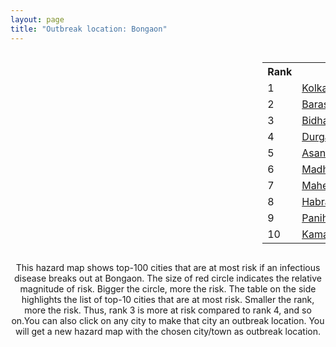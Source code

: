 ```yaml
---
layout: page
title: "Outbreak location: Bongaon"
---
```

<div style="width: 100%; overflow: auto;">
<div style="width: 75%; float: left;">
<div id="mapid">
<script src="https://buda-magenta.github.io/hazard_map/load_map.js"></script>

<script>
var marker_outbreak = L.marker([23.056882, 88.781851],{"autoPan": true}).addTo(map); marker_outbreak.bindTooltip("Bongaon").openTooltip();

var circle_1 = L.circle([22.541418, 88.357691], {"pane": "markerPane", "color": "red", "fill": true, "fillOpacity": 0.2, "fillRule": "evenodd", "lineCap": "round", "lineJoin": "round", "opacity": 1.0, "radius": 214277, "stroke": true, "weight": 3}).addTo(map);
circle_1.bindTooltip("Kolkata<br>rank: 1<br>hazard index: 0.214277")
circle_1.bindPopup('<a href="https://buda-magenta.github.io/hazard_map/Kolkata">Kolkata</a>')

var circle_2 = L.circle([22.717624, 88.488953], {"pane": "markerPane", "color": "red", "fill": true, "fillOpacity": 0.2, "fillRule": "evenodd", "lineCap": "round", "lineJoin": "round", "opacity": 1.0, "radius": 13536, "stroke": true, "weight": 3}).addTo(map);
circle_2.bindTooltip("Barasat<br>rank: 2<br>hazard index: 0.013537")
circle_2.bindPopup('<a href="https://buda-magenta.github.io/hazard_map/Barasat">Barasat</a>')

var circle_3 = L.circle([22.591260, 88.390964], {"pane": "markerPane", "color": "red", "fill": true, "fillOpacity": 0.2, "fillRule": "evenodd", "lineCap": "round", "lineJoin": "round", "opacity": 1.0, "radius": 10426, "stroke": true, "weight": 3}).addTo(map);
circle_3.bindTooltip("Bidhan Nagar<br>rank: 3<br>hazard index: 0.010427")
circle_3.bindPopup('<a href="https://buda-magenta.github.io/hazard_map/Bidhan_Nagar">Bidhan Nagar</a>')

var circle_4 = L.circle([23.535048, 87.338043], {"pane": "markerPane", "color": "red", "fill": true, "fillOpacity": 0.2, "fillRule": "evenodd", "lineCap": "round", "lineJoin": "round", "opacity": 1.0, "radius": 10019, "stroke": true, "weight": 3}).addTo(map);
circle_4.bindTooltip("Durgapur<br>rank: 4<br>hazard index: 0.010020")
circle_4.bindPopup('<a href="https://buda-magenta.github.io/hazard_map/Durgapur">Durgapur</a>')

var circle_5 = L.circle([23.687130, 86.974659], {"pane": "markerPane", "color": "red", "fill": true, "fillOpacity": 0.2, "fillRule": "evenodd", "lineCap": "round", "lineJoin": "round", "opacity": 1.0, "radius": 9976, "stroke": true, "weight": 3}).addTo(map);
circle_5.bindTooltip("Asansol<br>rank: 5<br>hazard index: 0.009976")
circle_5.bindPopup('<a href="https://buda-magenta.github.io/hazard_map/Asansol">Asansol</a>')

var circle_6 = L.circle([22.694792, 88.453018], {"pane": "markerPane", "color": "red", "fill": true, "fillOpacity": 0.2, "fillRule": "evenodd", "lineCap": "round", "lineJoin": "round", "opacity": 1.0, "radius": 9502, "stroke": true, "weight": 3}).addTo(map);
circle_6.bindTooltip("Madhyamgram<br>rank: 6<br>hazard index: 0.009502")
circle_6.bindPopup('<a href="https://buda-magenta.github.io/hazard_map/Madhyamgram">Madhyamgram</a>')

var circle_7 = L.circle([22.508621, 88.253218], {"pane": "markerPane", "color": "red", "fill": true, "fillOpacity": 0.2, "fillRule": "evenodd", "lineCap": "round", "lineJoin": "round", "opacity": 1.0, "radius": 7942, "stroke": true, "weight": 3}).addTo(map);
circle_7.bindTooltip("Maheshtala<br>rank: 7<br>hazard index: 0.007943")
circle_7.bindPopup('<a href="https://buda-magenta.github.io/hazard_map/Maheshtala">Maheshtala</a>')

var circle_8 = L.circle([22.840800, 88.653500], {"pane": "markerPane", "color": "red", "fill": true, "fillOpacity": 0.2, "fillRule": "evenodd", "lineCap": "round", "lineJoin": "round", "opacity": 1.0, "radius": 7148, "stroke": true, "weight": 3}).addTo(map);
circle_8.bindTooltip("Habra<br>rank: 8<br>hazard index: 0.007148")
circle_8.bindPopup('<a href="https://buda-magenta.github.io/hazard_map/Habra">Habra</a>')

var circle_9 = L.circle([22.695034, 88.377060], {"pane": "markerPane", "color": "red", "fill": true, "fillOpacity": 0.2, "fillRule": "evenodd", "lineCap": "round", "lineJoin": "round", "opacity": 1.0, "radius": 6778, "stroke": true, "weight": 3}).addTo(map);
circle_9.bindTooltip("Panihati<br>rank: 9<br>hazard index: 0.006778")
circle_9.bindPopup('<a href="https://buda-magenta.github.io/hazard_map/Panihati">Panihati</a>')

var circle_10 = L.circle([22.670728, 88.376342], {"pane": "markerPane", "color": "red", "fill": true, "fillOpacity": 0.2, "fillRule": "evenodd", "lineCap": "round", "lineJoin": "round", "opacity": 1.0, "radius": 5948, "stroke": true, "weight": 3}).addTo(map);
circle_10.bindTooltip("Kamarhati<br>rank: 10<br>hazard index: 0.005948")
circle_10.bindPopup('<a href="https://buda-magenta.github.io/hazard_map/Kamarhati">Kamarhati</a>')

var circle_11 = L.circle([23.250000, 87.750000], {"pane": "markerPane", "color": "red", "fill": true, "fillOpacity": 0.2, "fillRule": "evenodd", "lineCap": "round", "lineJoin": "round", "opacity": 1.0, "radius": 5560, "stroke": true, "weight": 3}).addTo(map);
circle_11.bindTooltip("Barddhaman<br>rank: 11<br>hazard index: 0.005561")
circle_11.bindPopup('<a href="https://buda-magenta.github.io/hazard_map/Barddhaman">Barddhaman</a>')

var circle_12 = L.circle([22.646958, 88.343612], {"pane": "markerPane", "color": "red", "fill": true, "fillOpacity": 0.2, "fillRule": "evenodd", "lineCap": "round", "lineJoin": "round", "opacity": 1.0, "radius": 5160, "stroke": true, "weight": 3}).addTo(map);
circle_12.bindTooltip("Bally<br>rank: 12<br>hazard index: 0.005160")
circle_12.bindPopup('<a href="https://buda-magenta.github.io/hazard_map/Bally">Bally</a>')

var circle_13 = L.circle([22.707369, 88.374437], {"pane": "markerPane", "color": "red", "fill": true, "fillOpacity": 0.2, "fillRule": "evenodd", "lineCap": "round", "lineJoin": "round", "opacity": 1.0, "radius": 4391, "stroke": true, "weight": 3}).addTo(map);
circle_13.bindTooltip("Baranagar<br>rank: 13<br>hazard index: 0.004391")
circle_13.bindPopup('<a href="https://buda-magenta.github.io/hazard_map/Baranagar">Baranagar</a>')

var circle_14 = L.circle([22.472223, 88.093845], {"pane": "markerPane", "color": "red", "fill": true, "fillOpacity": 0.2, "fillRule": "evenodd", "lineCap": "round", "lineJoin": "round", "opacity": 1.0, "radius": 3926, "stroke": true, "weight": 3}).addTo(map);
circle_14.bindTooltip("Uluberia<br>rank: 14<br>hazard index: 0.003927")
circle_14.bindPopup('<a href="https://buda-magenta.github.io/hazard_map/Uluberia">Uluberia</a>')

var circle_15 = L.circle([22.890183, 88.426939], {"pane": "markerPane", "color": "red", "fill": true, "fillOpacity": 0.2, "fillRule": "evenodd", "lineCap": "round", "lineJoin": "round", "opacity": 1.0, "radius": 3919, "stroke": true, "weight": 3}).addTo(map);
circle_15.bindTooltip("Naihati<br>rank: 15<br>hazard index: 0.003919")
circle_15.bindPopup('<a href="https://buda-magenta.github.io/hazard_map/Naihati">Naihati</a>')

var circle_16 = L.circle([22.028124, 88.063265], {"pane": "markerPane", "color": "red", "fill": true, "fillOpacity": 0.2, "fillRule": "evenodd", "lineCap": "round", "lineJoin": "round", "opacity": 1.0, "radius": 3548, "stroke": true, "weight": 3}).addTo(map);
circle_16.bindTooltip("Haldia<br>rank: 16<br>hazard index: 0.003548")
circle_16.bindPopup('<a href="https://buda-magenta.github.io/hazard_map/Haldia">Haldia</a>')

var circle_17 = L.circle([24.379576, 88.585573], {"pane": "markerPane", "color": "red", "fill": true, "fillOpacity": 0.2, "fillRule": "evenodd", "lineCap": "round", "lineJoin": "round", "opacity": 1.0, "radius": 3452, "stroke": true, "weight": 3}).addTo(map);
circle_17.bindTooltip("Baharampur<br>rank: 17<br>hazard index: 0.003453")
circle_17.bindPopup('<a href="https://buda-magenta.github.io/hazard_map/Baharampur">Baharampur</a>')

var circle_18 = L.circle([22.754995, 88.341667], {"pane": "markerPane", "color": "red", "fill": true, "fillOpacity": 0.2, "fillRule": "evenodd", "lineCap": "round", "lineJoin": "round", "opacity": 1.0, "radius": 3240, "stroke": true, "weight": 3}).addTo(map);
circle_18.bindTooltip("Serampore<br>rank: 18<br>hazard index: 0.003240")
circle_18.bindPopup('<a href="https://buda-magenta.github.io/hazard_map/Serampore">Serampore</a>')

var circle_19 = L.circle([22.901200, 88.389900], {"pane": "markerPane", "color": "red", "fill": true, "fillOpacity": 0.2, "fillRule": "evenodd", "lineCap": "round", "lineJoin": "round", "opacity": 1.0, "radius": 3131, "stroke": true, "weight": 3}).addTo(map);
circle_19.bindTooltip("Hugli-Chinsurah<br>rank: 19<br>hazard index: 0.003132")
circle_19.bindPopup('<a href="https://buda-magenta.github.io/hazard_map/Hugli-Chinsurah">Hugli-Chinsurah</a>')

var circle_20 = L.circle([26.716413, 88.430992], {"pane": "markerPane", "color": "red", "fill": true, "fillOpacity": 0.2, "fillRule": "evenodd", "lineCap": "round", "lineJoin": "round", "opacity": 1.0, "radius": 3107, "stroke": true, "weight": 3}).addTo(map);
circle_20.bindTooltip("Siliguri<br>rank: 20<br>hazard index: 0.003107")
circle_20.bindPopup('<a href="https://buda-magenta.github.io/hazard_map/Siliguri">Siliguri</a>')

var circle_21 = L.circle([28.651718, 77.221939], {"pane": "markerPane", "color": "red", "fill": true, "fillOpacity": 0.2, "fillRule": "evenodd", "lineCap": "round", "lineJoin": "round", "opacity": 1.0, "radius": 3092, "stroke": true, "weight": 3}).addTo(map);
circle_21.bindTooltip("Delhi<br>rank: 21<br>hazard index: 0.003092")
circle_21.bindPopup('<a href="https://buda-magenta.github.io/hazard_map/Delhi">Delhi</a>')

var circle_22 = L.circle([22.667046, 88.341146], {"pane": "markerPane", "color": "red", "fill": true, "fillOpacity": 0.2, "fillRule": "evenodd", "lineCap": "round", "lineJoin": "round", "opacity": 1.0, "radius": 2869, "stroke": true, "weight": 3}).addTo(map);
circle_22.bindTooltip("Uttarpara<br>rank: 22<br>hazard index: 0.002870")
circle_22.bindPopup('<a href="https://buda-magenta.github.io/hazard_map/Uttarpara">Uttarpara</a>')

var circle_23 = L.circle([23.405848, 88.495894], {"pane": "markerPane", "color": "red", "fill": true, "fillOpacity": 0.2, "fillRule": "evenodd", "lineCap": "round", "lineJoin": "round", "opacity": 1.0, "radius": 2689, "stroke": true, "weight": 3}).addTo(map);
circle_23.bindTooltip("Krishnanagar<br>rank: 23<br>hazard index: 0.002690")
circle_23.bindPopup('<a href="https://buda-magenta.github.io/hazard_map/Krishnanagar">Krishnanagar</a>')

var circle_24 = L.circle([23.259346, 88.437212], {"pane": "markerPane", "color": "red", "fill": true, "fillOpacity": 0.2, "fillRule": "evenodd", "lineCap": "round", "lineJoin": "round", "opacity": 1.0, "radius": 2682, "stroke": true, "weight": 3}).addTo(map);
circle_24.bindTooltip("Santipur<br>rank: 24<br>hazard index: 0.002682")
circle_24.bindPopup('<a href="https://buda-magenta.github.io/hazard_map/Santipur">Santipur</a>')

var circle_25 = L.circle([23.131954, 87.207397], {"pane": "markerPane", "color": "red", "fill": true, "fillOpacity": 0.2, "fillRule": "evenodd", "lineCap": "round", "lineJoin": "round", "opacity": 1.0, "radius": 2439, "stroke": true, "weight": 3}).addTo(map);
circle_25.bindTooltip("Bankura<br>rank: 25<br>hazard index: 0.002440")
circle_25.bindPopup('<a href="https://buda-magenta.github.io/hazard_map/Bankura">Bankura</a>')

var circle_26 = L.circle([22.870214, 88.419608], {"pane": "markerPane", "color": "red", "fill": true, "fillOpacity": 0.2, "fillRule": "evenodd", "lineCap": "round", "lineJoin": "round", "opacity": 1.0, "radius": 2382, "stroke": true, "weight": 3}).addTo(map);
circle_26.bindTooltip("Barrackpur<br>rank: 26<br>hazard index: 0.002383")
circle_26.bindPopup('<a href="https://buda-magenta.github.io/hazard_map/Barrackpur">Barrackpur</a>')

var circle_27 = L.circle([19.075990, 72.877393], {"pane": "markerPane", "color": "red", "fill": true, "fillOpacity": 0.2, "fillRule": "evenodd", "lineCap": "round", "lineJoin": "round", "opacity": 1.0, "radius": 2344, "stroke": true, "weight": 3}).addTo(map);
circle_27.bindTooltip("Mumbai<br>rank: 27<br>hazard index: 0.002344")
circle_27.bindPopup('<a href="https://buda-magenta.github.io/hazard_map/Mumbai">Mumbai</a>')

var circle_28 = L.circle([22.661196, 88.866022], {"pane": "markerPane", "color": "red", "fill": true, "fillOpacity": 0.2, "fillRule": "evenodd", "lineCap": "round", "lineJoin": "round", "opacity": 1.0, "radius": 2246, "stroke": true, "weight": 3}).addTo(map);
circle_28.bindTooltip("Basirhat<br>rank: 28<br>hazard index: 0.002247")
circle_28.bindPopup('<a href="https://buda-magenta.github.io/hazard_map/Basirhat">Basirhat</a>')

var circle_29 = L.circle([22.920982, 88.437022], {"pane": "markerPane", "color": "red", "fill": true, "fillOpacity": 0.2, "fillRule": "evenodd", "lineCap": "round", "lineJoin": "round", "opacity": 1.0, "radius": 2242, "stroke": true, "weight": 3}).addTo(map);
circle_29.bindTooltip("Halisahar<br>rank: 29<br>hazard index: 0.002243")
circle_29.bindPopup('<a href="https://buda-magenta.github.io/hazard_map/Halisahar">Halisahar</a>')

var circle_30 = L.circle([23.388901, 88.372439], {"pane": "markerPane", "color": "red", "fill": true, "fillOpacity": 0.2, "fillRule": "evenodd", "lineCap": "round", "lineJoin": "round", "opacity": 1.0, "radius": 2218, "stroke": true, "weight": 3}).addTo(map);
circle_30.bindTooltip("Nabadwip<br>rank: 30<br>hazard index: 0.002219")
circle_30.bindPopup('<a href="https://buda-magenta.github.io/hazard_map/Nabadwip">Nabadwip</a>')

var circle_31 = L.circle([22.726141, 88.343487], {"pane": "markerPane", "color": "red", "fill": true, "fillOpacity": 0.2, "fillRule": "evenodd", "lineCap": "round", "lineJoin": "round", "opacity": 1.0, "radius": 2201, "stroke": true, "weight": 3}).addTo(map);
circle_31.bindTooltip("Rishra<br>rank: 31<br>hazard index: 0.002202")
circle_31.bindPopup('<a href="https://buda-magenta.github.io/hazard_map/Rishra">Rishra</a>')

var circle_32 = L.circle([22.949011, 88.435910], {"pane": "markerPane", "color": "red", "fill": true, "fillOpacity": 0.2, "fillRule": "evenodd", "lineCap": "round", "lineJoin": "round", "opacity": 1.0, "radius": 2159, "stroke": true, "weight": 3}).addTo(map);
circle_32.bindTooltip("Kanchrapara<br>rank: 32<br>hazard index: 0.002159")
circle_32.bindPopup('<a href="https://buda-magenta.github.io/hazard_map/Kanchrapara">Kanchrapara</a>')

var circle_33 = L.circle([23.332200, 86.361600], {"pane": "markerPane", "color": "red", "fill": true, "fillOpacity": 0.2, "fillRule": "evenodd", "lineCap": "round", "lineJoin": "round", "opacity": 1.0, "radius": 2146, "stroke": true, "weight": 3}).addTo(map);
circle_33.bindTooltip("Purulia<br>rank: 33<br>hazard index: 0.002146")
circle_33.bindPopup('<a href="https://buda-magenta.github.io/hazard_map/Purulia">Purulia</a>')

var circle_34 = L.circle([22.794910, 88.331772], {"pane": "markerPane", "color": "red", "fill": true, "fillOpacity": 0.2, "fillRule": "evenodd", "lineCap": "round", "lineJoin": "round", "opacity": 1.0, "radius": 2139, "stroke": true, "weight": 3}).addTo(map);
circle_34.bindTooltip("Baidyabati<br>rank: 34<br>hazard index: 0.002140")
circle_34.bindPopup('<a href="https://buda-magenta.github.io/hazard_map/Baidyabati">Baidyabati</a>')

var circle_35 = L.circle([22.741920, 88.379201], {"pane": "markerPane", "color": "red", "fill": true, "fillOpacity": 0.2, "fillRule": "evenodd", "lineCap": "round", "lineJoin": "round", "opacity": 1.0, "radius": 2092, "stroke": true, "weight": 3}).addTo(map);
circle_35.bindTooltip("Titagarh<br>rank: 35<br>hazard index: 0.002093")
circle_35.bindPopup('<a href="https://buda-magenta.github.io/hazard_map/Titagarh">Titagarh</a>')

var circle_36 = L.circle([22.715699, 88.381582], {"pane": "markerPane", "color": "red", "fill": true, "fillOpacity": 0.2, "fillRule": "evenodd", "lineCap": "round", "lineJoin": "round", "opacity": 1.0, "radius": 1964, "stroke": true, "weight": 3}).addTo(map);
circle_36.bindTooltip("Khardaha<br>rank: 36<br>hazard index: 0.001964")
circle_36.bindPopup('<a href="https://buda-magenta.github.io/hazard_map/Khardaha">Khardaha</a>')

var circle_37 = L.circle([22.965365, 88.403973], {"pane": "markerPane", "color": "red", "fill": true, "fillOpacity": 0.2, "fillRule": "evenodd", "lineCap": "round", "lineJoin": "round", "opacity": 1.0, "radius": 1784, "stroke": true, "weight": 3}).addTo(map);
circle_37.bindTooltip("Bansberia<br>rank: 37<br>hazard index: 0.001785")
circle_37.bindPopup('<a href="https://buda-magenta.github.io/hazard_map/Bansberia">Bansberia</a>')

var circle_38 = L.circle([22.974972, 88.434592], {"pane": "markerPane", "color": "red", "fill": true, "fillOpacity": 0.2, "fillRule": "evenodd", "lineCap": "round", "lineJoin": "round", "opacity": 1.0, "radius": 1729, "stroke": true, "weight": 3}).addTo(map);
circle_38.bindTooltip("Kalyani<br>rank: 38<br>hazard index: 0.001730")
circle_38.bindPopup('<a href="https://buda-magenta.github.io/hazard_map/Kalyani">Kalyani</a>')

var circle_39 = L.circle([24.965712, 88.127778], {"pane": "markerPane", "color": "red", "fill": true, "fillOpacity": 0.2, "fillRule": "evenodd", "lineCap": "round", "lineJoin": "round", "opacity": 1.0, "radius": 1533, "stroke": true, "weight": 3}).addTo(map);
circle_39.bindTooltip("English Bazar<br>rank: 39<br>hazard index: 0.001534")
circle_39.bindPopup('<a href="https://buda-magenta.github.io/hazard_map/English_Bazar">English Bazar</a>')

var circle_40 = L.circle([25.133173, 86.525040], {"pane": "markerPane", "color": "red", "fill": true, "fillOpacity": 0.2, "fillRule": "evenodd", "lineCap": "round", "lineJoin": "round", "opacity": 1.0, "radius": 1527, "stroke": true, "weight": 3}).addTo(map);
circle_40.bindTooltip("Kharagpur<br>rank: 40<br>hazard index: 0.001527")
circle_40.bindPopup('<a href="https://buda-magenta.github.io/hazard_map/Kharagpur">Kharagpur</a>')

var circle_41 = L.circle([12.979120, 77.591300], {"pane": "markerPane", "color": "red", "fill": true, "fillOpacity": 0.2, "fillRule": "evenodd", "lineCap": "round", "lineJoin": "round", "opacity": 1.0, "radius": 1519, "stroke": true, "weight": 3}).addTo(map);
circle_41.bindTooltip("Bangalore<br>rank: 41<br>hazard index: 0.001520")
circle_41.bindPopup('<a href="https://buda-magenta.github.io/hazard_map/Bangalore">Bangalore</a>')

var circle_42 = L.circle([26.180598, 91.753943], {"pane": "markerPane", "color": "red", "fill": true, "fillOpacity": 0.2, "fillRule": "evenodd", "lineCap": "round", "lineJoin": "round", "opacity": 1.0, "radius": 1504, "stroke": true, "weight": 3}).addTo(map);
circle_42.bindTooltip("Guwahati<br>rank: 42<br>hazard index: 0.001504")
circle_42.bindPopup('<a href="https://buda-magenta.github.io/hazard_map/Guwahati">Guwahati</a>')

var circle_43 = L.circle([20.266777, 85.843559], {"pane": "markerPane", "color": "red", "fill": true, "fillOpacity": 0.2, "fillRule": "evenodd", "lineCap": "round", "lineJoin": "round", "opacity": 1.0, "radius": 1376, "stroke": true, "weight": 3}).addTo(map);
circle_43.bindTooltip("Bhubaneswar<br>rank: 43<br>hazard index: 0.001376")
circle_43.bindPopup('<a href="https://buda-magenta.github.io/hazard_map/Bhubaneswar">Bhubaneswar</a>')

var circle_44 = L.circle([25.609324, 85.123525], {"pane": "markerPane", "color": "red", "fill": true, "fillOpacity": 0.2, "fillRule": "evenodd", "lineCap": "round", "lineJoin": "round", "opacity": 1.0, "radius": 1285, "stroke": true, "weight": 3}).addTo(map);
circle_44.bindTooltip("Patna<br>rank: 44<br>hazard index: 0.001285")
circle_44.bindPopup('<a href="https://buda-magenta.github.io/hazard_map/Patna">Patna</a>')

var circle_45 = L.circle([21.735348, 81.944459], {"pane": "markerPane", "color": "red", "fill": true, "fillOpacity": 0.2, "fillRule": "evenodd", "lineCap": "round", "lineJoin": "round", "opacity": 1.0, "radius": 1174, "stroke": true, "weight": 3}).addTo(map);
circle_45.bindTooltip("Bhatpara<br>rank: 45<br>hazard index: 0.001175")
circle_45.bindPopup('<a href="https://buda-magenta.github.io/hazard_map/Bhatpara">Bhatpara</a>')

var circle_46 = L.circle([13.083694, 80.270186], {"pane": "markerPane", "color": "red", "fill": true, "fillOpacity": 0.2, "fillRule": "evenodd", "lineCap": "round", "lineJoin": "round", "opacity": 1.0, "radius": 1103, "stroke": true, "weight": 3}).addTo(map);
circle_46.bindTooltip("Chennai<br>rank: 46<br>hazard index: 0.001103")
circle_46.bindPopup('<a href="https://buda-magenta.github.io/hazard_map/Chennai">Chennai</a>')

var circle_47 = L.circle([17.388786, 78.461065], {"pane": "markerPane", "color": "red", "fill": true, "fillOpacity": 0.2, "fillRule": "evenodd", "lineCap": "round", "lineJoin": "round", "opacity": 1.0, "radius": 1062, "stroke": true, "weight": 3}).addTo(map);
circle_47.bindTooltip("Hyderabad<br>rank: 47<br>hazard index: 0.001063")
circle_47.bindPopup('<a href="https://buda-magenta.github.io/hazard_map/Hyderabad">Hyderabad</a>')

var circle_48 = L.circle([22.801519, 86.202958], {"pane": "markerPane", "color": "red", "fill": true, "fillOpacity": 0.2, "fillRule": "evenodd", "lineCap": "round", "lineJoin": "round", "opacity": 1.0, "radius": 849, "stroke": true, "weight": 3}).addTo(map);
circle_48.bindTooltip("Jamshedpur<br>rank: 48<br>hazard index: 0.000849")
circle_48.bindPopup('<a href="https://buda-magenta.github.io/hazard_map/Jamshedpur">Jamshedpur</a>')

var circle_49 = L.circle([26.838100, 80.934600], {"pane": "markerPane", "color": "red", "fill": true, "fillOpacity": 0.2, "fillRule": "evenodd", "lineCap": "round", "lineJoin": "round", "opacity": 1.0, "radius": 809, "stroke": true, "weight": 3}).addTo(map);
circle_49.bindTooltip("Lucknow<br>rank: 49<br>hazard index: 0.000809")
circle_49.bindPopup('<a href="https://buda-magenta.github.io/hazard_map/Lucknow">Lucknow</a>')

var circle_50 = L.circle([25.572433, 83.609605], {"pane": "markerPane", "color": "red", "fill": true, "fillOpacity": 0.2, "fillRule": "evenodd", "lineCap": "round", "lineJoin": "round", "opacity": 1.0, "radius": 625, "stroke": true, "weight": 3}).addTo(map);
circle_50.bindTooltip("Medinipur<br>rank: 50<br>hazard index: 0.000625")
circle_50.bindPopup('<a href="https://buda-magenta.github.io/hazard_map/Medinipur">Medinipur</a>')

var circle_51 = L.circle([23.795281, 86.430964], {"pane": "markerPane", "color": "red", "fill": true, "fillOpacity": 0.2, "fillRule": "evenodd", "lineCap": "round", "lineJoin": "round", "opacity": 1.0, "radius": 619, "stroke": true, "weight": 3}).addTo(map);
circle_51.bindTooltip("Dhanbad<br>rank: 51<br>hazard index: 0.000620")
circle_51.bindPopup('<a href="https://buda-magenta.github.io/hazard_map/Dhanbad">Dhanbad</a>')

var circle_52 = L.circle([23.831238, 91.282382], {"pane": "markerPane", "color": "red", "fill": true, "fillOpacity": 0.2, "fillRule": "evenodd", "lineCap": "round", "lineJoin": "round", "opacity": 1.0, "radius": 616, "stroke": true, "weight": 3}).addTo(map);
circle_52.bindTooltip("Agartala<br>rank: 52<br>hazard index: 0.000617")
circle_52.bindPopup('<a href="https://buda-magenta.github.io/hazard_map/Agartala">Agartala</a>')

var circle_53 = L.circle([23.370035, 85.325013], {"pane": "markerPane", "color": "red", "fill": true, "fillOpacity": 0.2, "fillRule": "evenodd", "lineCap": "round", "lineJoin": "round", "opacity": 1.0, "radius": 580, "stroke": true, "weight": 3}).addTo(map);
circle_53.bindTooltip("Ranchi<br>rank: 53<br>hazard index: 0.000581")
circle_53.bindPopup('<a href="https://buda-magenta.github.io/hazard_map/Ranchi">Ranchi</a>')

var circle_54 = L.circle([25.286698, 87.132254], {"pane": "markerPane", "color": "red", "fill": true, "fillOpacity": 0.2, "fillRule": "evenodd", "lineCap": "round", "lineJoin": "round", "opacity": 1.0, "radius": 569, "stroke": true, "weight": 3}).addTo(map);
circle_54.bindTooltip("Bhagalpur<br>rank: 54<br>hazard index: 0.000569")
circle_54.bindPopup('<a href="https://buda-magenta.github.io/hazard_map/Bhagalpur">Bhagalpur</a>')

var circle_55 = L.circle([17.723128, 83.301284], {"pane": "markerPane", "color": "red", "fill": true, "fillOpacity": 0.2, "fillRule": "evenodd", "lineCap": "round", "lineJoin": "round", "opacity": 1.0, "radius": 562, "stroke": true, "weight": 3}).addTo(map);
circle_55.bindTooltip("Visakhapatnam<br>rank: 55<br>hazard index: 0.000563")
circle_55.bindPopup('<a href="https://buda-magenta.github.io/hazard_map/Visakhapatnam">Visakhapatnam</a>')

var circle_56 = L.circle([20.468600, 85.879200], {"pane": "markerPane", "color": "red", "fill": true, "fillOpacity": 0.2, "fillRule": "evenodd", "lineCap": "round", "lineJoin": "round", "opacity": 1.0, "radius": 546, "stroke": true, "weight": 3}).addTo(map);
circle_56.bindTooltip("Cuttack<br>rank: 56<br>hazard index: 0.000547")
circle_56.bindPopup('<a href="https://buda-magenta.github.io/hazard_map/Cuttack">Cuttack</a>')

var circle_57 = L.circle([26.698885, 88.320030], {"pane": "markerPane", "color": "red", "fill": true, "fillOpacity": 0.2, "fillRule": "evenodd", "lineCap": "round", "lineJoin": "round", "opacity": 1.0, "radius": 495, "stroke": true, "weight": 3}).addTo(map);
circle_57.bindTooltip("Bagdogra<br>rank: 57<br>hazard index: 0.000495")
circle_57.bindPopup('<a href="https://buda-magenta.github.io/hazard_map/Bagdogra">Bagdogra</a>')

var circle_58 = L.circle([21.149813, 79.082056], {"pane": "markerPane", "color": "red", "fill": true, "fillOpacity": 0.2, "fillRule": "evenodd", "lineCap": "round", "lineJoin": "round", "opacity": 1.0, "radius": 493, "stroke": true, "weight": 3}).addTo(map);
circle_58.bindTooltip("Nagpur<br>rank: 58<br>hazard index: 0.000493")
circle_58.bindPopup('<a href="https://buda-magenta.github.io/hazard_map/Nagpur">Nagpur</a>')

var circle_59 = L.circle([23.021624, 72.579707], {"pane": "markerPane", "color": "red", "fill": true, "fillOpacity": 0.2, "fillRule": "evenodd", "lineCap": "round", "lineJoin": "round", "opacity": 1.0, "radius": 481, "stroke": true, "weight": 3}).addTo(map);
circle_59.bindTooltip("Ahmedabad<br>rank: 59<br>hazard index: 0.000482")
circle_59.bindPopup('<a href="https://buda-magenta.github.io/hazard_map/Ahmedabad">Ahmedabad</a>')

var circle_60 = L.circle([25.680654, 88.124646], {"pane": "markerPane", "color": "red", "fill": true, "fillOpacity": 0.2, "fillRule": "evenodd", "lineCap": "round", "lineJoin": "round", "opacity": 1.0, "radius": 480, "stroke": true, "weight": 3}).addTo(map);
circle_60.bindTooltip("Raiganj<br>rank: 60<br>hazard index: 0.000481")
circle_60.bindPopup('<a href="https://buda-magenta.github.io/hazard_map/Raiganj">Raiganj</a>')

var circle_61 = L.circle([26.505476, 93.977739], {"pane": "markerPane", "color": "red", "fill": true, "fillOpacity": 0.2, "fillRule": "evenodd", "lineCap": "round", "lineJoin": "round", "opacity": 1.0, "radius": 461, "stroke": true, "weight": 3}).addTo(map);
circle_61.bindTooltip("Chandan Nagar<br>rank: 61<br>hazard index: 0.000461")
circle_61.bindPopup('<a href="https://buda-magenta.github.io/hazard_map/Chandan_Nagar">Chandan Nagar</a>')

var circle_62 = L.circle([18.521428, 73.854454], {"pane": "markerPane", "color": "red", "fill": true, "fillOpacity": 0.2, "fillRule": "evenodd", "lineCap": "round", "lineJoin": "round", "opacity": 1.0, "radius": 432, "stroke": true, "weight": 3}).addTo(map);
circle_62.bindTooltip("Pune<br>rank: 62<br>hazard index: 0.000433")
circle_62.bindPopup('<a href="https://buda-magenta.github.io/hazard_map/Pune">Pune</a>')

var circle_63 = L.circle([25.335649, 83.007629], {"pane": "markerPane", "color": "red", "fill": true, "fillOpacity": 0.2, "fillRule": "evenodd", "lineCap": "round", "lineJoin": "round", "opacity": 1.0, "radius": 409, "stroke": true, "weight": 3}).addTo(map);
circle_63.bindTooltip("Varanasi<br>rank: 63<br>hazard index: 0.000410")
circle_63.bindPopup('<a href="https://buda-magenta.github.io/hazard_map/Varanasi">Varanasi</a>')

var circle_64 = L.circle([26.915458, 75.818982], {"pane": "markerPane", "color": "red", "fill": true, "fillOpacity": 0.2, "fillRule": "evenodd", "lineCap": "round", "lineJoin": "round", "opacity": 1.0, "radius": 396, "stroke": true, "weight": 3}).addTo(map);
circle_64.bindTooltip("Jaipur<br>rank: 64<br>hazard index: 0.000397")
circle_64.bindPopup('<a href="https://buda-magenta.github.io/hazard_map/Jaipur">Jaipur</a>')

var circle_65 = L.circle([26.460914, 80.321759], {"pane": "markerPane", "color": "red", "fill": true, "fillOpacity": 0.2, "fillRule": "evenodd", "lineCap": "round", "lineJoin": "round", "opacity": 1.0, "radius": 393, "stroke": true, "weight": 3}).addTo(map);
circle_65.bindTooltip("Kanpur<br>rank: 65<br>hazard index: 0.000394")
circle_65.bindPopup('<a href="https://buda-magenta.github.io/hazard_map/Kanpur">Kanpur</a>')

var circle_66 = L.circle([11.664535, 92.739045], {"pane": "markerPane", "color": "red", "fill": true, "fillOpacity": 0.2, "fillRule": "evenodd", "lineCap": "round", "lineJoin": "round", "opacity": 1.0, "radius": 362, "stroke": true, "weight": 3}).addTo(map);
circle_66.bindTooltip("Port Blair<br>rank: 66<br>hazard index: 0.000362")
circle_66.bindPopup('<a href="https://buda-magenta.github.io/hazard_map/Port_Blair">Port Blair</a>')

var circle_67 = L.circle([26.626484, 88.734077], {"pane": "markerPane", "color": "red", "fill": true, "fillOpacity": 0.2, "fillRule": "evenodd", "lineCap": "round", "lineJoin": "round", "opacity": 1.0, "radius": 322, "stroke": true, "weight": 3}).addTo(map);
circle_67.bindTooltip("Jalpaiguri<br>rank: 67<br>hazard index: 0.000322")
circle_67.bindPopup('<a href="https://buda-magenta.github.io/hazard_map/Jalpaiguri">Jalpaiguri</a>')

var circle_68 = L.circle([16.508759, 80.618510], {"pane": "markerPane", "color": "red", "fill": true, "fillOpacity": 0.2, "fillRule": "evenodd", "lineCap": "round", "lineJoin": "round", "opacity": 1.0, "radius": 272, "stroke": true, "weight": 3}).addTo(map);
circle_68.bindTooltip("Vijayawada<br>rank: 68<br>hazard index: 0.000272")
circle_68.bindPopup('<a href="https://buda-magenta.github.io/hazard_map/Vijayawada">Vijayawada</a>')

var circle_69 = L.circle([26.298638, 87.953148], {"pane": "markerPane", "color": "red", "fill": true, "fillOpacity": 0.2, "fillRule": "evenodd", "lineCap": "round", "lineJoin": "round", "opacity": 1.0, "radius": 271, "stroke": true, "weight": 3}).addTo(map);
circle_69.bindTooltip("Kishanganj<br>rank: 69<br>hazard index: 0.000272")
circle_69.bindPopup('<a href="https://buda-magenta.github.io/hazard_map/Kishanganj">Kishanganj</a>')

var circle_70 = L.circle([21.237947, 81.633683], {"pane": "markerPane", "color": "red", "fill": true, "fillOpacity": 0.2, "fillRule": "evenodd", "lineCap": "round", "lineJoin": "round", "opacity": 1.0, "radius": 223, "stroke": true, "weight": 3}).addTo(map);
circle_70.bindTooltip("Raipur<br>rank: 70<br>hazard index: 0.000223")
circle_70.bindPopup('<a href="https://buda-magenta.github.io/hazard_map/Raipur">Raipur</a>')

var circle_71 = L.circle([24.796436, 85.007956], {"pane": "markerPane", "color": "red", "fill": true, "fillOpacity": 0.2, "fillRule": "evenodd", "lineCap": "round", "lineJoin": "round", "opacity": 1.0, "radius": 218, "stroke": true, "weight": 3}).addTo(map);
circle_71.bindTooltip("Gaya<br>rank: 71<br>hazard index: 0.000218")
circle_71.bindPopup('<a href="https://buda-magenta.github.io/hazard_map/Gaya">Gaya</a>')

var circle_72 = L.circle([19.807608, 85.825254], {"pane": "markerPane", "color": "red", "fill": true, "fillOpacity": 0.2, "fillRule": "evenodd", "lineCap": "round", "lineJoin": "round", "opacity": 1.0, "radius": 204, "stroke": true, "weight": 3}).addTo(map);
circle_72.bindTooltip("Puri<br>rank: 72<br>hazard index: 0.000204")
circle_72.bindPopup('<a href="https://buda-magenta.github.io/hazard_map/Puri">Puri</a>')

var circle_73 = L.circle([26.083143, 86.032571], {"pane": "markerPane", "color": "red", "fill": true, "fillOpacity": 0.2, "fillRule": "evenodd", "lineCap": "round", "lineJoin": "round", "opacity": 1.0, "radius": 202, "stroke": true, "weight": 3}).addTo(map);
circle_73.bindTooltip("Darbhanga<br>rank: 73<br>hazard index: 0.000202")
circle_73.bindPopup('<a href="https://buda-magenta.github.io/hazard_map/Darbhanga">Darbhanga</a>')

var circle_74 = L.circle([21.170200, 72.831100], {"pane": "markerPane", "color": "red", "fill": true, "fillOpacity": 0.2, "fillRule": "evenodd", "lineCap": "round", "lineJoin": "round", "opacity": 1.0, "radius": 199, "stroke": true, "weight": 3}).addTo(map);
circle_74.bindTooltip("Surat<br>rank: 74<br>hazard index: 0.000200")
circle_74.bindPopup('<a href="https://buda-magenta.github.io/hazard_map/Surat">Surat</a>')

var circle_75 = L.circle([21.500000, 86.750000], {"pane": "markerPane", "color": "red", "fill": true, "fillOpacity": 0.2, "fillRule": "evenodd", "lineCap": "round", "lineJoin": "round", "opacity": 1.0, "radius": 192, "stroke": true, "weight": 3}).addTo(map);
circle_75.bindTooltip("Baleshwar<br>rank: 75<br>hazard index: 0.000193")
circle_75.bindPopup('<a href="https://buda-magenta.github.io/hazard_map/Baleshwar">Baleshwar</a>')

var circle_76 = L.circle([25.560900, 87.647654], {"pane": "markerPane", "color": "red", "fill": true, "fillOpacity": 0.2, "fillRule": "evenodd", "lineCap": "round", "lineJoin": "round", "opacity": 1.0, "radius": 186, "stroke": true, "weight": 3}).addTo(map);
circle_76.bindTooltip("Katihar<br>rank: 76<br>hazard index: 0.000187")
circle_76.bindPopup('<a href="https://buda-magenta.github.io/hazard_map/Katihar">Katihar</a>')

var circle_77 = L.circle([24.800609, 93.937000], {"pane": "markerPane", "color": "red", "fill": true, "fillOpacity": 0.2, "fillRule": "evenodd", "lineCap": "round", "lineJoin": "round", "opacity": 1.0, "radius": 185, "stroke": true, "weight": 3}).addTo(map);
circle_77.bindTooltip("Imphal<br>rank: 77<br>hazard index: 0.000185")
circle_77.bindPopup('<a href="https://buda-magenta.github.io/hazard_map/Imphal">Imphal</a>')

var circle_78 = L.circle([24.476642, 86.606732], {"pane": "markerPane", "color": "red", "fill": true, "fillOpacity": 0.2, "fillRule": "evenodd", "lineCap": "round", "lineJoin": "round", "opacity": 1.0, "radius": 181, "stroke": true, "weight": 3}).addTo(map);
circle_78.bindTooltip("Deoghar<br>rank: 78<br>hazard index: 0.000182")
circle_78.bindPopup('<a href="https://buda-magenta.github.io/hazard_map/Deoghar">Deoghar</a>')

var circle_79 = L.circle([21.934900, 86.732400], {"pane": "markerPane", "color": "red", "fill": true, "fillOpacity": 0.2, "fillRule": "evenodd", "lineCap": "round", "lineJoin": "round", "opacity": 1.0, "radius": 180, "stroke": true, "weight": 3}).addTo(map);
circle_79.bindTooltip("Baripada<br>rank: 79<br>hazard index: 0.000180")
circle_79.bindPopup('<a href="https://buda-magenta.github.io/hazard_map/Baripada">Baripada</a>')

var circle_80 = L.circle([28.457876, 79.405571], {"pane": "markerPane", "color": "red", "fill": true, "fillOpacity": 0.2, "fillRule": "evenodd", "lineCap": "round", "lineJoin": "round", "opacity": 1.0, "radius": 178, "stroke": true, "weight": 3}).addTo(map);
circle_80.bindTooltip("Bareilly<br>rank: 80<br>hazard index: 0.000179")
circle_80.bindPopup('<a href="https://buda-magenta.github.io/hazard_map/Bareilly">Bareilly</a>')

var circle_81 = L.circle([25.438130, 81.833800], {"pane": "markerPane", "color": "red", "fill": true, "fillOpacity": 0.2, "fillRule": "evenodd", "lineCap": "round", "lineJoin": "round", "opacity": 1.0, "radius": 175, "stroke": true, "weight": 3}).addTo(map);
circle_81.bindTooltip("Allahabad<br>rank: 81<br>hazard index: 0.000175")
circle_81.bindPopup('<a href="https://buda-magenta.github.io/hazard_map/Allahabad">Allahabad</a>')

var circle_82 = L.circle([21.063329, 86.505373], {"pane": "markerPane", "color": "red", "fill": true, "fillOpacity": 0.2, "fillRule": "evenodd", "lineCap": "round", "lineJoin": "round", "opacity": 1.0, "radius": 173, "stroke": true, "weight": 3}).addTo(map);
circle_82.bindTooltip("Bhadrak<br>rank: 82<br>hazard index: 0.000174")
circle_82.bindPopup('<a href="https://buda-magenta.github.io/hazard_map/Bhadrak">Bhadrak</a>')

var circle_83 = L.circle([26.148658, 85.340013], {"pane": "markerPane", "color": "red", "fill": true, "fillOpacity": 0.2, "fillRule": "evenodd", "lineCap": "round", "lineJoin": "round", "opacity": 1.0, "radius": 163, "stroke": true, "weight": 3}).addTo(map);
circle_83.bindTooltip("Muzaffarpur<br>rank: 83<br>hazard index: 0.000163")
circle_83.bindPopup('<a href="https://buda-magenta.github.io/hazard_map/Muzaffarpur">Muzaffarpur</a>')

var circle_84 = L.circle([19.194329, 72.970178], {"pane": "markerPane", "color": "red", "fill": true, "fillOpacity": 0.2, "fillRule": "evenodd", "lineCap": "round", "lineJoin": "round", "opacity": 1.0, "radius": 155, "stroke": true, "weight": 3}).addTo(map);
circle_84.bindTooltip("Thane<br>rank: 84<br>hazard index: 0.000156")
circle_84.bindPopup('<a href="https://buda-magenta.github.io/hazard_map/Thane">Thane</a>')

var circle_85 = L.circle([23.699128, 85.991069], {"pane": "markerPane", "color": "red", "fill": true, "fillOpacity": 0.2, "fillRule": "evenodd", "lineCap": "round", "lineJoin": "round", "opacity": 1.0, "radius": 155, "stroke": true, "weight": 3}).addTo(map);
circle_85.bindTooltip("Bokaro<br>rank: 85<br>hazard index: 0.000155")
circle_85.bindPopup('<a href="https://buda-magenta.github.io/hazard_map/Bokaro">Bokaro</a>')

var circle_86 = L.circle([23.160894, 79.949770], {"pane": "markerPane", "color": "red", "fill": true, "fillOpacity": 0.2, "fillRule": "evenodd", "lineCap": "round", "lineJoin": "round", "opacity": 1.0, "radius": 151, "stroke": true, "weight": 3}).addTo(map);
circle_86.bindTooltip("Jabalpur<br>rank: 86<br>hazard index: 0.000152")
circle_86.bindPopup('<a href="https://buda-magenta.github.io/hazard_map/Jabalpur">Jabalpur</a>')

var circle_87 = L.circle([24.817861, 92.756221], {"pane": "markerPane", "color": "red", "fill": true, "fillOpacity": 0.2, "fillRule": "evenodd", "lineCap": "round", "lineJoin": "round", "opacity": 1.0, "radius": 147, "stroke": true, "weight": 3}).addTo(map);
circle_87.bindTooltip("Silchar<br>rank: 87<br>hazard index: 0.000147")
circle_87.bindPopup('<a href="https://buda-magenta.github.io/hazard_map/Silchar">Silchar</a>')

var circle_88 = L.circle([25.720581, 85.255560], {"pane": "markerPane", "color": "red", "fill": true, "fillOpacity": 0.2, "fillRule": "evenodd", "lineCap": "round", "lineJoin": "round", "opacity": 1.0, "radius": 141, "stroke": true, "weight": 3}).addTo(map);
circle_88.bindTooltip("Hajipur<br>rank: 88<br>hazard index: 0.000142")
circle_88.bindPopup('<a href="https://buda-magenta.github.io/hazard_map/Hajipur">Hajipur</a>')

var circle_89 = L.circle([22.214285, 84.872437], {"pane": "markerPane", "color": "red", "fill": true, "fillOpacity": 0.2, "fillRule": "evenodd", "lineCap": "round", "lineJoin": "round", "opacity": 1.0, "radius": 138, "stroke": true, "weight": 3}).addTo(map);
circle_89.bindTooltip("Raurkela<br>rank: 89<br>hazard index: 0.000138")
circle_89.bindPopup('<a href="https://buda-magenta.github.io/hazard_map/Raurkela">Raurkela</a>')

var circle_90 = L.circle([30.909016, 75.851601], {"pane": "markerPane", "color": "red", "fill": true, "fillOpacity": 0.2, "fillRule": "evenodd", "lineCap": "round", "lineJoin": "round", "opacity": 1.0, "radius": 135, "stroke": true, "weight": 3}).addTo(map);
circle_90.bindTooltip("Ludhiana<br>rank: 90<br>hazard index: 0.000135")
circle_90.bindPopup('<a href="https://buda-magenta.github.io/hazard_map/Ludhiana">Ludhiana</a>')

var circle_91 = L.circle([27.484460, 94.901945], {"pane": "markerPane", "color": "red", "fill": true, "fillOpacity": 0.2, "fillRule": "evenodd", "lineCap": "round", "lineJoin": "round", "opacity": 1.0, "radius": 134, "stroke": true, "weight": 3}).addTo(map);
circle_91.bindTooltip("Dibrugarh<br>rank: 91<br>hazard index: 0.000134")
circle_91.bindPopup('<a href="https://buda-magenta.github.io/hazard_map/Dibrugarh">Dibrugarh</a>')

var circle_92 = L.circle([25.263487, 88.789003], {"pane": "markerPane", "color": "red", "fill": true, "fillOpacity": 0.2, "fillRule": "evenodd", "lineCap": "round", "lineJoin": "round", "opacity": 1.0, "radius": 131, "stroke": true, "weight": 3}).addTo(map);
circle_92.bindTooltip("Balurghat<br>rank: 92<br>hazard index: 0.000132")
circle_92.bindPopup('<a href="https://buda-magenta.github.io/hazard_map/Balurghat">Balurghat</a>')

var circle_93 = L.circle([28.863842, 78.805778], {"pane": "markerPane", "color": "red", "fill": true, "fillOpacity": 0.2, "fillRule": "evenodd", "lineCap": "round", "lineJoin": "round", "opacity": 1.0, "radius": 127, "stroke": true, "weight": 3}).addTo(map);
circle_93.bindTooltip("Moradabad<br>rank: 93<br>hazard index: 0.000127")
circle_93.bindPopup('<a href="https://buda-magenta.github.io/hazard_map/Moradabad">Moradabad</a>')

var circle_94 = L.circle([26.671329, 83.364583], {"pane": "markerPane", "color": "red", "fill": true, "fillOpacity": 0.2, "fillRule": "evenodd", "lineCap": "round", "lineJoin": "round", "opacity": 1.0, "radius": 123, "stroke": true, "weight": 3}).addTo(map);
circle_94.bindTooltip("Gorakhpur<br>rank: 94<br>hazard index: 0.000124")
circle_94.bindPopup('<a href="https://buda-magenta.github.io/hazard_map/Gorakhpur">Gorakhpur</a>')

var circle_95 = L.circle([25.913591, 93.728371], {"pane": "markerPane", "color": "red", "fill": true, "fillOpacity": 0.2, "fillRule": "evenodd", "lineCap": "round", "lineJoin": "round", "opacity": 1.0, "radius": 119, "stroke": true, "weight": 3}).addTo(map);
circle_95.bindTooltip("Dimapur<br>rank: 95<br>hazard index: 0.000120")
circle_95.bindPopup('<a href="https://buda-magenta.github.io/hazard_map/Dimapur">Dimapur</a>')

var circle_96 = L.circle([20.011247, 73.790236], {"pane": "markerPane", "color": "red", "fill": true, "fillOpacity": 0.2, "fillRule": "evenodd", "lineCap": "round", "lineJoin": "round", "opacity": 1.0, "radius": 117, "stroke": true, "weight": 3}).addTo(map);
circle_96.bindTooltip("Nashik<br>rank: 96<br>hazard index: 0.000118")
circle_96.bindPopup('<a href="https://buda-magenta.github.io/hazard_map/Nashik">Nashik</a>')

var circle_97 = L.circle([22.910184, 69.899418], {"pane": "markerPane", "color": "red", "fill": true, "fillOpacity": 0.2, "fillRule": "evenodd", "lineCap": "round", "lineJoin": "round", "opacity": 1.0, "radius": 109, "stroke": true, "weight": 3}).addTo(map);
circle_97.bindTooltip("Bhadreshwar<br>rank: 97<br>hazard index: 0.000109")
circle_97.bindPopup('<a href="https://buda-magenta.github.io/hazard_map/Bhadreshwar">Bhadreshwar</a>')

var circle_98 = L.circle([27.175255, 78.009816], {"pane": "markerPane", "color": "red", "fill": true, "fillOpacity": 0.2, "fillRule": "evenodd", "lineCap": "round", "lineJoin": "round", "opacity": 1.0, "radius": 96, "stroke": true, "weight": 3}).addTo(map);
circle_98.bindTooltip("Agra<br>rank: 98<br>hazard index: 0.000096")
circle_98.bindPopup('<a href="https://buda-magenta.github.io/hazard_map/Agra">Agra</a>')

var circle_99 = L.circle([25.329791, 86.456777], {"pane": "markerPane", "color": "red", "fill": true, "fillOpacity": 0.2, "fillRule": "evenodd", "lineCap": "round", "lineJoin": "round", "opacity": 1.0, "radius": 95, "stroke": true, "weight": 3}).addTo(map);
circle_99.bindTooltip("Jamalpur<br>rank: 99<br>hazard index: 0.000095")
circle_99.bindPopup('<a href="https://buda-magenta.github.io/hazard_map/Jamalpur">Jamalpur</a>')

var circle_100 = L.circle([23.730215, 86.839671], {"pane": "markerPane", "color": "red", "fill": true, "fillOpacity": 0.2, "fillRule": "evenodd", "lineCap": "round", "lineJoin": "round", "opacity": 1.0, "radius": 90, "stroke": true, "weight": 3}).addTo(map);
circle_100.bindTooltip("Kulti<br>rank: 100<br>hazard index: 0.000091")
circle_100.bindPopup('<a href="https://buda-magenta.github.io/hazard_map/Kulti">Kulti</a>')
</script>
</div>
</div>


<div style="width: 20%; float: right;">
<table>
<tr>
<th>Rank</th>
<th>City</th>
</tr>

<tr>
<td>1</td>
<td><a href="https://buda-magenta.github.io/hazard_map/Kolkata">Kolkata</a></td>
</tr>

<tr>
<td>2</td>
<td><a href="https://buda-magenta.github.io/hazard_map/Barasat">Barasat</a></td>
</tr>

<tr>
<td>3</td>
<td><a href="https://buda-magenta.github.io/hazard_map/Bidhan_Nagar">Bidhan Nagar</a></td>
</tr>

<tr>
<td>4</td>
<td><a href="https://buda-magenta.github.io/hazard_map/Durgapur">Durgapur</a></td>
</tr>

<tr>
<td>5</td>
<td><a href="https://buda-magenta.github.io/hazard_map/Asansol">Asansol</a></td>
</tr>

<tr>
<td>6</td>
<td><a href="https://buda-magenta.github.io/hazard_map/Madhyamgram">Madhyamgram</a></td>
</tr>

<tr>
<td>7</td>
<td><a href="https://buda-magenta.github.io/hazard_map/Maheshtala">Maheshtala</a></td>
</tr>

<tr>
<td>8</td>
<td><a href="https://buda-magenta.github.io/hazard_map/Habra">Habra</a></td>
</tr>

<tr>
<td>9</td>
<td><a href="https://buda-magenta.github.io/hazard_map/Panihati">Panihati</a></td>
</tr>

<tr>
<td>10</td>
<td><a href="https://buda-magenta.github.io/hazard_map/Kamarhati">Kamarhati</a></td>
</tr>

</table>
</div>
</div>


<p align="center">This hazard map shows top-100 cities that are at most risk if an infectious disease breaks out at Bongaon. The size of red circle indicates the relative magnitude of risk. Bigger the circle, more the risk. The table on the side highlights the list of top-10 cities that are at most risk. Smaller the rank, more the risk. Thus, rank 3 is more at risk compared to rank 4, and so on.You can also click on any city to make that city an outbreak location. You will get a new hazard map with the chosen city/town as outbreak location.
</p>